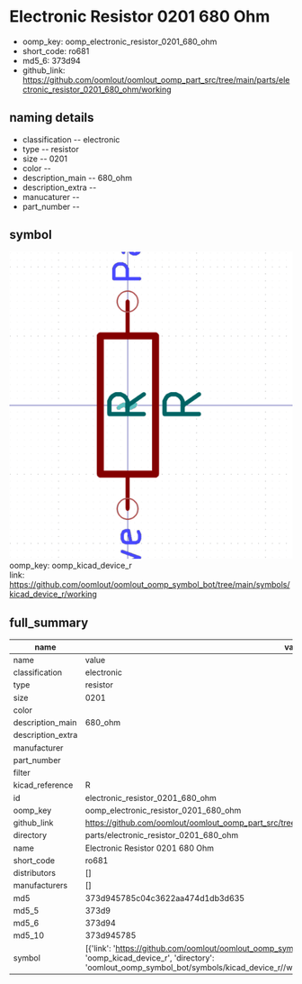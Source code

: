 # Electronic Resistor 0201 680 Ohm

  
* oomp_key: oomp_electronic_resistor_0201_680_ohm 
* short_code: ro681
* md5_6: 373d94  
* github_link: https://github.com/oomlout/oomlout_oomp_part_src/tree/main/parts/electronic_resistor_0201_680_ohm/working  
## naming details
* classification -- electronic
* type -- resistor
* size -- 0201
* color -- 
* description_main -- 680_ohm
* description_extra -- 
* manucaturer -- 
* part_number -- 



## symbol

![](symbol/0/working/working_600.png)  
oomp_key: oomp_kicad_device_r  
link: https://github.com/oomlout/oomlout_oomp_symbol_bot/tree/main/symbols/kicad_device_r/working  


## full_summary
| name | value | 
| --- | --- | 
| name | value | 
| classification | electronic | 
| type | resistor | 
| size | 0201 | 
| color |  | 
| description_main | 680_ohm | 
| description_extra |  | 
| manufacturer |  | 
| part_number |  | 
| filter |  | 
| kicad_reference | R | 
| id | electronic_resistor_0201_680_ohm | 
| oomp_key | oomp_electronic_resistor_0201_680_ohm | 
| github_link | https://github.com/oomlout/oomlout_oomp_part_src/tree/main/parts/electronic_resistor_0201_680_ohm/working | 
| directory | parts/electronic_resistor_0201_680_ohm | 
| name | Electronic Resistor 0201 680 Ohm | 
| short_code | ro681 | 
| distributors | [] | 
| manufacturers | [] | 
| md5 | 373d945785c04c3622aa474d1db3d635 | 
| md5_5 | 373d9 | 
| md5_6 | 373d94 | 
| md5_10 | 373d945785 | 
| symbol | [{'link': 'https://github.com/oomlout/oomlout_oomp_symbol_bot/tree/main/symbols/kicad_device_r', 'oomp_key': 'oomp_kicad_device_r', 'directory': 'oomlout_oomp_symbol_bot/symbols/kicad_device_r//working/working.kicad_sym'}] | 
